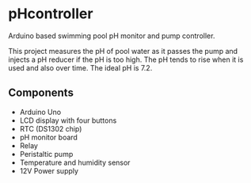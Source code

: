# pHcontroller
Arduino based swimming pool pH monitor and pump controller.

This project measures the pH of pool water as it passes the pump and injects a pH reducer
if the pH is too high. The pH tends to rise when it is used and also over time. The ideal pH
is 7.2.

## Components
* Arduino Uno
* LCD display with four buttons
* RTC (DS1302 chip)
* pH monitor board
* Relay
* Peristaltic pump
* Temperature and humidity sensor
* 12V Power supply



